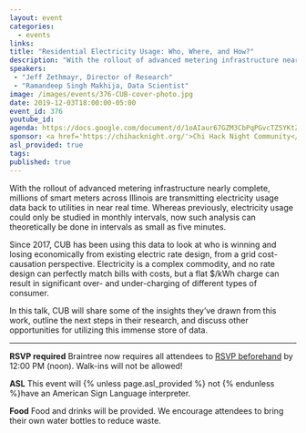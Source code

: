```yaml
---
layout: event
categories:
  - events
links:
title: "Residential Electricity Usage: Who, Where, and How?"
description: "With the rollout of advanced metering infrastructure nearly complete, millions of smart meters across Illinois are transmitting electricity usage data back to utilities in near real time. Since 2017, CUB has been using this data to look at who is winning and losing economically from existing electric rate design."
speakers:
 - "Jeff Zethmayr, Director of Research"
 - "Ramandeep Singh Makhija, Data Scientist"
image: /images/events/376-CUB-cover-photo.jpg
date: 2019-12-03T18:00:00-05:00
event_id: 376
youtube_id: 
agenda: https://docs.google.com/document/d/1oAIaur67GZM3CbPqPGvcTZ5YKtZlg0JjV8ILm1clwvw/edit?usp=sharing
sponsor: <a href='https://chihacknight.org/'>Chi Hack Night Community</a>
asl_provided: true
tags:
published: true
---
```


With the rollout of advanced metering infrastructure nearly complete, millions of smart meters across Illinois are transmitting electricity usage data back to utilities in near real time. Whereas previously, electricity usage could only be studied in monthly intervals, now such analysis can theoretically be done in intervals as small as five minutes.

Since 2017, CUB has been using this data to look at who is winning and losing economically from existing electric rate design, from a grid cost-causation perspective. Electricity is a complex commodity, and no rate design can perfectly match bills with costs, but a flat $/kWh charge can result in significant over- and under-charging of different types of consumer.

In this talk, CUB will share some of the insights they’ve drawn from this work, outline the next steps in their research, and discuss other opportunities for utilizing this immense store of data.

---

**RSVP required** Braintree now requires all attendees to [RSVP beforehand]({{site.rsvp_url}}) by 12:00 PM (noon). Walk-ins will not be allowed!

**ASL** This event will {% unless page.asl_provided %} not {% endunless %}have an American Sign Language interpreter.

**Food** Food and drinks will be provided. We encourage attendees to bring their own water bottles to reduce waste.
